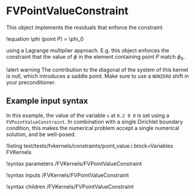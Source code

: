 # FVPointValueConstraint

This object implements the residuals that enforce the constraint

!equation
\phi (point P) = \phi_0

using a Lagrange multiplier approach. E.g. this object enforces the constraint
that the value of $\phi$ in the element containing point $P$ match $\phi_0$.

!alert warning
The contribution to the diagonal of the system of this kernel is null, which introduces a saddle
point. Make sure to use a `NONZERO` shift in your preconditioner.

## Example input syntax

In this example, the value of the variable `v` at `0.2 0 0` is set using a `FVPointValueConstraint`.
In combination with a single Dirichlet boundary condition, this makes the numerical problem accept a
single numerical solution, and be well-posed.

!listing test/tests/fvkernels/constraints/point_value.i block=Variables FVKernels

!syntax parameters /FVKernels/FVPointValueConstraint

!syntax inputs /FVKernels/FVPointValueConstraint

!syntax children /FVKernels/FVPointValueConstraint
